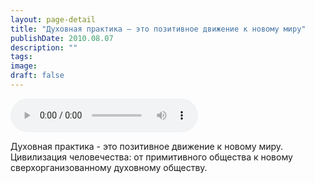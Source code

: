 ```yaml
---
layout: page-detail
title: "Духовная практика — это позитивное движение к новому миру"
publishDate: 2010.08.07
description: ""
tags:
image:
draft: false
---
```


<audio title="2010.08.07 - Духовная практика — это позитивное движение к новому миру.mp3" src="https://filer-api.advayta.org/v1.0/public/files/75821" controls=""></audio>

 Духовная практика - это позитивное движение к новому миру.<br> Цивилизация человечества: от примитивного общества к новому<br> сверхорганизованному духовному обществу.<br> 

  
